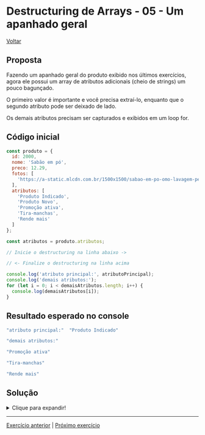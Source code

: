 # Destructuring de Arrays - 05 - Um apanhado geral

[Voltar](../../README.md)

## Proposta
Fazendo um apanhado geral do produto exibido nos últimos exercícios, agora ele possui um array de atributos adicionais (cheio de strings) um pouco bagunçado.

O primeiro valor é importante e você precisa extraí-lo, enquanto que o segundo atributo pode ser deixado de lado.

Os demais atributos precisam ser capturados e exibidos em um loop for.

## Código inicial
```js
const produto = {
  id: 2000,
  nome: 'Sabão em pó',
  preco: 12.29,
  fotos: [
    'https://a-static.mlcdn.com.br/1500x1500/sabao-em-po-omo-lavagem-perfeita-concentrado-profissional-56kg/magazineluiza/224489500/f43bec8b2f13e0c5565b681d2d46432f.jpg'
  ],
  atributos: [
    'Produto Indicado',
    'Produto Novo',
    'Promoção ativa',
    'Tira-manchas',
    'Rende mais'
  ]
};

const atributos = produto.atributos;

// Inicie o destructuring na linha abaixo ->

// <- Finalize o destructuring na linha acima

console.log('atributo principal:', atributoPrincipal);
console.log('demais atributos:');
for (let i = 0; i < demaisAtributos.length; i++) {
  console.log(demaisAtributos[i]);
}
```

## Resultado esperado no console
```js
"atributo principal:"  "Produto Indicado"

"demais atributos:"

"Promoção ativa"

"Tira-manchas"

"Rende mais"
```

## Solução

<details>
  <summary>Clique para expandir!</summary>

  ```js
  const produto = {
    id: 2000,
    nome: 'Sabão em pó',
    preco: 12.29,
    fotos: [
      'https://a-static.mlcdn.com.br/1500x1500/sabao-em-po-omo-lavagem-perfeita-concentrado-profissional-56kg/magazineluiza/224489500/f43bec8b2f13e0c5565b681d2d46432f.jpg'
    ],
    atributos: [
      'Produto Indicado',
      'Produto Novo',
      'Promoção ativa',
      'Tira-manchas',
      'Rende mais'
    ]
  };

  const atributos = produto.atributos;

  // Inicie o destructuring na linha abaixo ->
  const [
    atributoPrincipal,
    ,
    ...demaisAtributos
  ] = atributos;
  // <- Finalize o destructuring na linha acima

  console.log('atributo principal:', atributoPrincipal);
  console.log('demais atributos:');
  for (let i = 0; i < demaisAtributos.length; i++) {
    console.log(demaisAtributos[i]);
  }
  ```
</details>

---

[Exercício anterior](../04-com-rest-operator/README.md) | [Próximo exercício](../../objetos/01-simples/README.md)